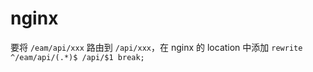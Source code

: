 # nginx

要将 `/eam/api/xxx` 路由到 `/api/xxx`，在 nginx 的 location 中添加 `rewrite ^/eam/api/(.*)$ /api/$1 break;` 